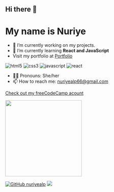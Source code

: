 
<h2>Hi there 👋 </h2>

<h1>My name is Nuriye </h1>

- 🔭 I’m currently working on my projects.
- 🌱 I’m currently learning **React and JavaScript**
- Visit my portfolio at <a href="https://nuriyealp.github.io/portfolio/" target="_blank">Portfolio</a>

<p>
  <img alt="html5" src="https://img.shields.io/badge/HTML-239120?style=for-the-badge&logo=html5&logoColor=white" />
  <img alt="css3" src="https://img.shields.io/badge/CSS-239120?&style=for-the-badge&logo=css3&logoColor=white" />
  <img alt="javascript" src="https://img.shields.io/badge/javascript-239120?&style=for-the-badge&logo=javascript&logoColor=white" />
  <img alt="react" src="https://img.shields.io/badge/react-239120?&style=for-the-badge&logo=javascript&logoColor=white" />
</p>
                                                                                                                             
- 👩‍💻 Pronouns: She/her 
- 📫 How to reach me: nuriyealp66@gmail.com


<a href="https://www.freecodecamp.org/nuriyealp" target="_blank">Check out my freeCodeCamp acount</a>

<img width="240" src="https://media.giphy.com/media/eDDrmbtY0aSAII8ffT/giphy.gif" />

[![GitHub nuriyealp](https://img.shields.io/github/followers/nuriyealp?label=follow&style=social)](https://github.com/nuriyealp)
![](https://visitor-badge.glitch.me/badge?page_id=nuriyealp)


<!--
**nuriyealp/nuriyealp** is a ✨ _special_ ✨ repository because its `README.md` (this file) appears on your GitHub profile.

Here are some ideas to get you started:

- 🔭 I’m currently working on ...
- 🌱 I’m currently learning ...
- 👯 I’m looking to collaborate on ...
- 🤔 I’m looking for help with ...
- 💬 Ask me about ...
- 📫 How to reach me: ...
- 😄 Pronouns: ...
- ⚡ Fun fact: ...
-->
